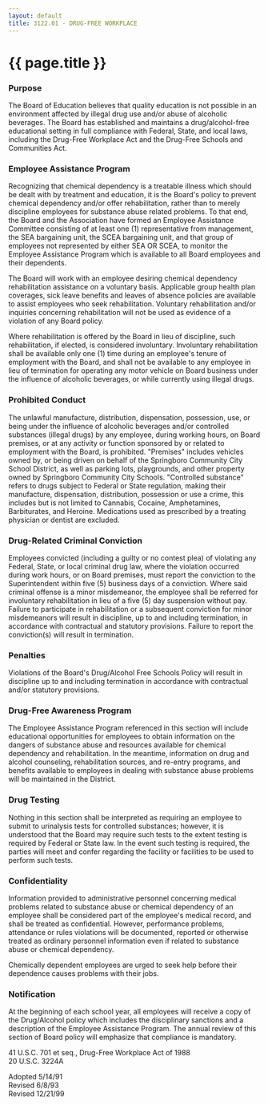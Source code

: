 ```yaml
---
layout: default
title: 3122.01 - DRUG-FREE WORKPLACE
---
```


{{ page.title }}
================

### Purpose

The Board of Education believes that quality education is not possible
in an environment affected by illegal drug use and/or abuse of alcoholic
beverages. The Board has established and maintains a drug/alcohol-free
educational setting in full compliance with Federal, State, and local
laws, including the Drug-Free Workplace Act and the Drug-Free Schools
and Communities Act.

### Employee Assistance Program

Recognizing that chemical dependency is a treatable illness which should
be dealt with by treatment and education, it is the Board's policy to
prevent chemical dependency and/or offer rehabilitation, rather than to
merely discipline employees for substance abuse related problems. To
that end, the Board and the Association have formed an Employee
Assistance Committee consisting of at least one (1) representative from
management, the SEA bargaining unit, the SCEA bargaining unit, and that
group of employees not represented by either SEA OR SCEA, to monitor the
Employee Assistance Program which is available to all Board employees
and their dependents.

The Board will work with an employee desiring chemical dependency
rehabilitation assistance on a voluntary basis. Applicable group health
plan coverages, sick leave benefits and leaves of absence policies are
available to assist employees who seek rehabilitation. Voluntary
rehabilitation and/or inquiries concerning rehabilitation will not be
used as evidence of a violation of any Board policy.

Where rehabilitation is offered by the Board in lieu of discipline, such
rehabilitation, if elected, is considered involuntary. Involuntary
rehabilitation shall be available only one (1) time during an employee's
tenure of employment with the Board, and shall not be available to any
employee in lieu of termination for operating any motor vehicle on Board
business under the influence of alcoholic beverages, or while currently
using illegal drugs.

### Prohibited Conduct

The unlawful manufacture, distribution, dispensation, possession, use,
or being under the influence of alcoholic beverages and/or controlled
substances (illegal drugs) by any employee, during working hours, on
Board premises, or at any activity or function sponsored by or related
to employment with the Board, is prohibited. "Premises" includes
vehicles owned by, or being driven on behalf of the Springboro Community
City School District, as well as parking lots, playgrounds, and other
property owned by Springboro Community City Schools. "Controlled
substance" refers to drugs subject to Federal or State regulation,
making their manufacture, dispensation, distribution, possession or use
a crime, this includes but is not limited to Cannabis, Cocaine,
Amphetamines, Barbiturates, and Heroine. Medications used as prescribed
by a treating physician or dentist are excluded.

### Drug-Related Criminal Conviction

Employees convicted (including a guilty or no contest plea) of violating
any Federal, State, or local criminal drug law, where the violation
occurred during work hours, or on Board premises, must report the
conviction to the Superintendent within five (5) business days of a
conviction. Where said criminal offense is a minor misdemeanor, the
employee shall be referred for involuntary rehabilitation in lieu of a
five (5) day suspension without pay. Failure to participate in
rehabilitation or a subsequent conviction for minor misdemeanors will
result in discipline, up to and including termination, in accordance
with contractual and statutory provisions. Failure to report the
conviction(s) will result in termination.

### Penalties

Violations of the Board's Drug/Alcohol Free Schools Policy will result
in discipline up to and including termination in accordance with
contractual and/or statutory provisions.

### Drug-Free Awareness Program

The Employee Assistance Program referenced in this section will include
educational opportunities for employees to obtain information on the
dangers of substance abuse and resources available for chemical
dependency and rehabilitation. In the meantime, information on drug and
alcohol counseling, rehabilitation sources, and re-entry programs, and
benefits available to employees in dealing with substance abuse problems
will be maintained in the District.

### Drug Testing

Nothing in this section shall be interpreted as requiring an employee to
submit to urinalysis tests for controlled substances; however, it is
understood that the Board may require such tests to the extent testing
is required by Federal or State law. In the event such testing is
required, the parties will meet and confer regarding the facility or
facilities to be used to perform such tests.

### Confidentiality

Information provided to administrative personnel concerning medical
problems related to substance abuse or chemical dependency of an
employee shall be considered part of the employee's medical record, and
shall be treated as confidential. However, performance problems,
attendance or rules violations will be documented, reported or otherwise
treated as ordinary personnel information even if related to substance
abuse or chemical dependency.

Chemically dependent employees are urged to seek help before their
dependence causes problems with their jobs.

### Notification

At the beginning of each school year, all employees will receive a copy
of the Drug/Alcohol policy which includes the disciplinary sanctions and
a description of the Employee Assistance Program. The annual review of
this section of Board policy will emphasize that compliance is
mandatory.

41 U.S.C. 701 et seq., Drug-Free Workplace Act of 1988\
 20 U.S.C. 3224A

Adopted 5/14/91\
 Revised 6/8/93\
 Revised 12/21/99
